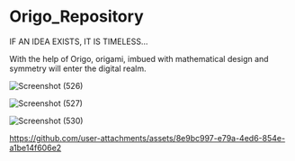 # Origo_Repository
IF AN IDEA EXISTS, IT IS TIMELESS...

With the help of Origo, origami, imbued with mathematical design and symmetry will enter the digital realm.


![Screenshot (526)](https://github.com/user-attachments/assets/e25e088c-9512-4d24-9e1a-9a56b376a639)


![Screenshot (527)](https://github.com/user-attachments/assets/aba22ba6-daa8-4a3b-b498-0c8a5a5a1d13)


![Screenshot (530)](https://github.com/user-attachments/assets/9bb93ad6-119f-47a2-b347-a0a2234bcdbe)


https://github.com/user-attachments/assets/8e9bc997-e79a-4ed6-854e-a1be14f606e2

